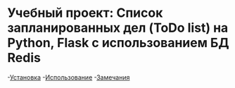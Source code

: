 # Учебный проект: Список запланированных дел (ToDo list) на Python, Flask с использованием БД Redis

-[Установка](#установка)
-[Использование](#исползование)
-[Замечания](#замечания)
